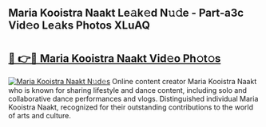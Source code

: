 ## Maria Kooistra Naakt Le𝚊k𝚎d N𝚞𝚍e - Part-a3c Vid𝚎o Le𝚊ks Photos XLuAQ

# <h2><a href="http://fb3in7c.evod.top/?m=Maria+Kooistra+Naakt">🔗 👉🔴 Maria Kooistra Naakt Vid𝚎o Ph𝚘t𝚘s</a></h2>

[![Maria Kooistra Naakt N𝚞d𝚎s](https://i.imgur.com/8V9OHl7.gif)](http://fb3in7c.evod.top/?m=Maria+Kooistra+Naakt)
Online content creator Maria Kooistra Naakt who is known for sharing lifestyle and dance content, including solo and collaborative dance performances and vlogs. Distinguished individual Maria Kooistra Naakt, recognized for their outstanding contributions to the world of arts and culture. 
